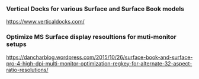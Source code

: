 

### Vertical Docks for various Surface and Surface Book models

https://www.verticaldocks.com/



### Optimize MS Surface display resoultions for muti-monitor setups

https://dancharblog.wordpress.com/2015/10/26/surface-book-and-surface-pro-4-high-dpi-multi-monitor-optimization-regkey-for-alternate-32-aspect-ratio-resolutions/